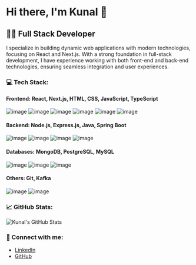 <!--
**Kunalp9/Kunalp9** is a ✨ _special_ ✨ repository because its `README.md` (this file) appears on your GitHub profile.

Here are some ideas to get you started:

- 🔭 I’m currently working on ...
- 🌱 I’m currently learning ...
- 👯 I’m looking to collaborate on ...
- 🤔 I’m looking for help with ...
- 💬 Ask me about ...
- 📫 How to reach me: ...
- 😄 Pronouns: ...
- ⚡ Fun fact: ...
-->

# Hi there, I'm Kunal 👋

## 👨‍💻 Full Stack Developer 

I specialize in building dynamic web applications with modern technologies, focusing on React and Next.js. With a strong foundation in full-stack development, I have experience working with both front-end and back-end technologies, ensuring seamless integration and user experiences.

### 💻 Tech Stack:
#### **Frontend**: React, Next.js, HTML, CSS, JavaScript, TypeScript
![image](https://github.com/user-attachments/assets/37bf4b1b-55b3-43dd-94a2-2958d710b55b)
![image](https://github.com/user-attachments/assets/fce8de2e-2581-46ee-9ce9-31be3c17f7a7)
![image](https://github.com/user-attachments/assets/6ce1f373-0122-4e09-a5d5-d1a015c9cae9)
![image](https://github.com/user-attachments/assets/5ba82d89-f51f-4d8f-b94d-39e598f06fa8)
![image](https://github.com/user-attachments/assets/fefb3d0b-33cd-46e1-80ee-ee1bdf54f97a)
![image](https://github.com/user-attachments/assets/e90c7458-8410-443e-a54b-f9e0483c321c)

#### **Backend**: Node.js, Express.js, Java, Spring Boot
![image](https://github.com/user-attachments/assets/68539bef-29cb-4725-a586-686a47b01077)
![image](https://github.com/user-attachments/assets/7fe5037e-6bad-4d91-988b-a0341c51f494)
![image](https://github.com/user-attachments/assets/90dfd270-bab1-4cbf-a125-e48489d9fee2)
![image](https://github.com/user-attachments/assets/1881c0b2-431e-4636-a2e9-8b40d8708b8b)

#### **Databases**: MongoDB, PostgreSQL, MySQL
![image](https://github.com/user-attachments/assets/0f1e6418-94dc-46d4-8eb2-ea0e744073a4)
![image](https://github.com/user-attachments/assets/a887b6f6-2b45-4f86-b952-5878db18fd17)
![image](https://github.com/user-attachments/assets/fcb333b3-96df-46e6-8373-8499f7781396)

#### **Others**: Git, Kafka
![image](https://github.com/user-attachments/assets/4121630f-564a-4900-851f-0aef3c8c5057)
![image](https://github.com/user-attachments/assets/80d144cd-16c9-43c5-9750-e2c1cec3f413)



### 📈 GitHub Stats:
![Kunal's GitHub Stats](https://github-readme-stats.vercel.app/api?username=Kunalp9&show_icons=true&hide_title=true&count_private=true&hide=prs)

### 🔗 Connect with me:
- [LinkedIn](https://www.linkedin.com/in/kunal-pawar-239279230/)
- [GitHub](https://github.com/Kunalp9)
